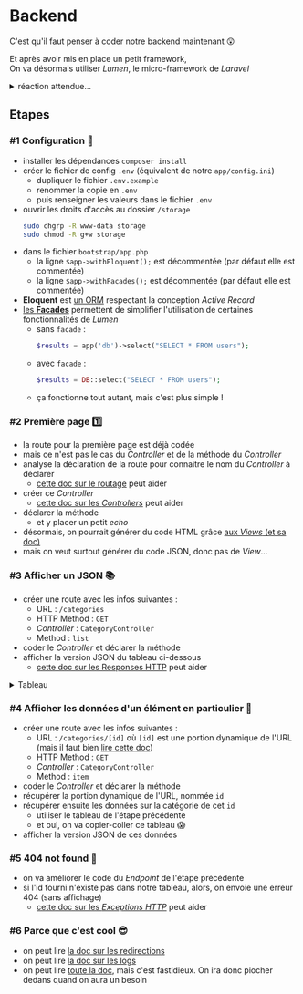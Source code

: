 # Backend

C'est qu'il faut penser à coder notre backend maintenant :astonished:

Et après avoir mis en place un petit framework,  
On va désormais utiliser _Lumen_, le micro-framework de _Laravel_

<details><summary>réaction attendue...</summary>

![](https://media.giphy.com/media/5GoVLqeAOo6PK/giphy.gif)

<details><summary>ou...</summary>

![](https://media.giphy.com/media/b5LTssxCLpvVe/giphy.gif)

<details><summary>ou...</summary>

![](https://media.giphy.com/media/BlVnrxJgTGsUw/giphy.gif)

<details><summary>ou...</summary>

![](https://media.giphy.com/media/nXxOjZrbnbRxS/giphy.gif)

<details><summary>tu as saisi l'idée ?</summary>

![](https://media.giphy.com/media/3o7abKhOpu0NwenH3O/giphy.gif)

</details>

</details>

</details>

</details>

</details>

## Etapes

### #1 Configuration :wrench:

- installer les dépendances `composer install`
- créer le fichier de config `.env` (équivalent de notre `app/config.ini`)
  - dupliquer le fichier `.env.example`
  - renommer la copie en `.env`
  - puis renseigner les valeurs dans le fichier `.env`
- ouvrir les droits d'accès au dossier `/storage`
  ```bash
  sudo chgrp -R www-data storage
  sudo chmod -R g+w storage
  ```
- dans le fichier `bootstrap/app.php`
  - la ligne `$app->withEloquent();` est décommentée (par défaut elle est commentée)
  - la ligne `$app->withFacades();` est décommentée (par défaut elle est commentée)
- **Eloquent** est [un ORM](https://fr.wikipedia.org/wiki/Mapping_objet-relationnel) respectant la conception _Active Record_
- [les **Facades**](https://fr.wikipedia.org/wiki/Fa%C3%A7ade_(patron_de_conception)) permettent de simplifier l'utilisation de certaines fonctionnalités de _Lumen_
  - sans `facade` :
    ```php
    $results = app('db')->select("SELECT * FROM users");
    ```
  - avec `facade` :
    ```php
    $results = DB::select("SELECT * FROM users");
    ```
  - ça fonctionne tout autant, mais c'est plus simple !

### #2 Première page :one:

- la route pour la première page est déjà codée
- mais ce n'est pas le cas du _Controller_ et de la méthode du _Controller_
- analyse la déclaration de la route pour connaitre le nom du _Controller_ à déclarer
  - [cette doc sur le routage](https://lumen.laravel.com/docs/routing) peut aider
- créer ce _Controller_
  - [cette doc sur les _Controllers_](https://lumen.laravel.com/docs/controllers) peut aider
- déclarer la méthode
  - et y placer un petit _echo_
- désormais, on pourrait générer du code HTML grâce [aux _Views_ (et sa doc)](https://lumen.laravel.com/docs/views)
- mais on veut surtout générer du code JSON, donc pas de _View_...

### #3 Afficher un JSON :books:

- créer une route avec les infos suivantes :
  - URL : `/categories`
  - HTTP Method : `GET`
  - _Controller_ : `CategoryController`
  - Method : `list`
- coder le _Controller_ et déclarer la méthode
- afficher la version JSON du tableau ci-dessous
  - [cette doc sur les Responses HTTP](https://lumen.laravel.com/docs/responses#json-responses) peut aider

<details><summary>Tableau</summary>

```php
$categoriesList = [
  1 => [
    'id' => 1,
    'name' => 'Chemin vers O\'clock',
    'status' => 1
  ],
  2 => [
    'id' => 2,
    'name' => 'Courses',
    'status' => 1
  ],
  3 => [
    'id' => 3,
    'name' => 'O\'clock',
    'status' => 1
  ],
  4 => [
    'id' => 4,
    'name' => 'Titre Professionnel',
    'status' => 1
  ]
];
```

</details>

### #4 Afficher les données d'un élément en particulier :notebook:

- créer une route avec les infos suivantes :
  - URL : `/categories/[id]` où `[id]` est une portion dynamique de l'URL (mais il faut bien [lire cette doc](https://lumen.laravel.com/docs/routing#required-parameters))
  - HTTP Method : `GET`
  - _Controller_ : `CategoryController`
  - Method : `item`
- coder le _Controller_ et déclarer la méthode
- récupérer la portion dynamique de l'URL, nommée `id`
- récupérer ensuite les données sur la catégorie de cet `id`
  - utiliser le tableau de l'étape précédente
  - et oui, on va copier-coller ce tableau :scream:
- afficher la version JSON de ces données

### #5 404 not found :no_entry_sign:

- on va améliorer le code du _Endpoint_ de l'étape précédente
- si l'id fourni n'existe pas dans notre tableau, alors, on envoie une erreur 404 (sans affichage)
  - [cette doc sur les _Exceptions HTTP_](https://laravel.com/docs/errors#http-exceptions) peut aider

### #6 Parce que c'est cool :sunglasses:

- on peut lire [la doc sur les redirections](https://lumen.laravel.com/docs/responses#redirects)
- on peut lire [la doc sur les logs](https://laravel.com/docs/logging#writing-log-messages)
- on peut lire [toute la doc](https://lumen.laravel.com/docs), mais c'est fastidieux. On ira donc piocher dedans quand on aura un besoin
